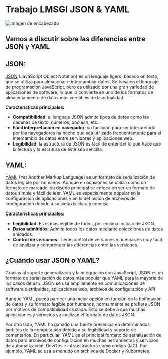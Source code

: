 # Trabajo LMSGI JSON & YAML
![Imagen de encabezado](https://cdn.hashnode.com/res/hashnode/image/upload/v1681699906103/4b002a49-bd69-4250-a047-89a131a410a3.png)

## Vamos a discutir sobre las diferencias entre JSON y YAML

## JSON:
[JSON](https://en.wikipedia.org/wiki/JSON) (JavaScript Object Notation) es un lenguaje ligero, basado en texto, que se utiliza para almacenar e intercambiar datos. Se basa en el lenguaje de programación JavaScript, pero es utilizado por una gran variedad de aplicaciones de software, lo que lo convierte en uno de los formatos de almacenamiento de datos más versátiles de la actualidad.

**Características principales:**

- **Compatibilidad**: el lenguaje JSON admite tipos de datos como las cadenas de texto, números, boolean, etc...
- **Fácil interpretación en navegador**: su facilidad para ser interpretado por los navegadores ha hecho que sea utilizado frecuentemente para el intercambio de datos entre servidores y aplicaciones web.
- **Legibilidad**: la estructura de JSON es fácil de entender lo que hace que la lectura y la escritura de este sea sencilla.

## YAML:
[YAML](https://en.wikipedia.org/wiki/YAML)  (Yet Another Markup Language) es un formato de serialización de datos legible por humanos. Aunque en ocasiones se utiliza como un formato de marcado, su diseño principal se enfoca en ser un formato de datos simple y fácil de leer. YAML es especialmente popular en la configuración de aplicaciones y en la definición de archivos de configuración debido a su sintaxis clara y concisa.

**Características principales:**

- **Legibilidad**: Es el mas legible de todos, por encima incluso de JSON.
- **Datos admitidos**: Admite todos los datos mediante colecciones de datos anidados.
- **Control de versiones**: Tiene control de versiones y además es muy fácil de analizar y comprender las diferencias entre las versiones.


## ¿Cuándo usar JSON o YAML?

Gracias al soporte generalizado y la integración con JavaScript, JSON es un formato de serialización de datos más popular que YAML para la mayoría de los casos de uso. JSON se usa ampliamente en comunicaciones de software distribuidas, aplicaciones web, archivos de configuración y API.

Aunque YAML pueda parecer una mejor opción en función de la tipificación de datos y su formato legible por humanos, normalmente se prefiere JSON por motivos de compatibilidad cruzada. Esto se debe a que muchas aplicaciones y servicios ya analizan el formato de datos JSON.

Por otro lado, YAML ha ganado una fuerte presencia en determinados ámbitos de la computación debido a su legibilidad y soporte de comentarios. En particular, YAML es el principal formato de serialización de datos para archivos de configuración en muchas herramientas y servicios de automatización, DevOps e infraestructura como código (IaC). Por ejemplo, YAML se usa a menudo en archivos de Docker y Kubernetes.
